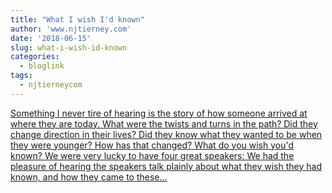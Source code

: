 ```yaml
---
title: "What I wish I'd known"
author: 'www.njtierney.com'
date: '2018-06-15'
slug: what-i-wish-id-known
categories:
  - bloglink
tags:
  - njtierneycom
---
```


[Something I never tire of hearing is the story of how someone arrived at where they are today. What were the twists and turns in the path? Did they change direction in their lives? Did they know what they wanted to be when they were younger? How has that changed? What do you wish you'd known? We were very lucky to have four great speakers: We had the pleasure of hearing the speakers talk plainly about what they wish they had known, and how they came to these...<click to read more>](https://www.njtierney.com/post/2018/06/15/wish-id-known/)

